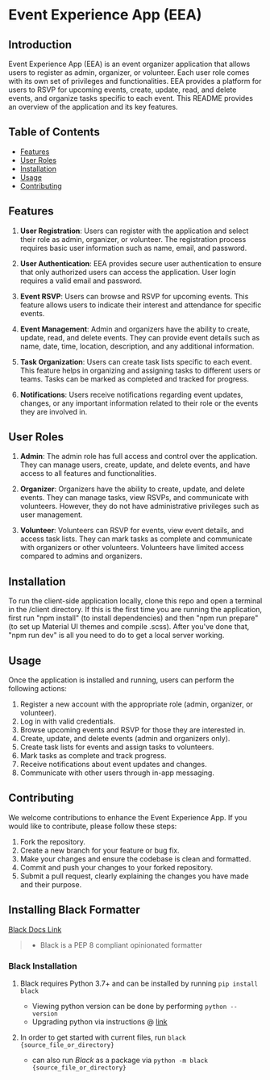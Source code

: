 # Event Experience App (EEA)

## Introduction
Event Experience App (EEA) is an event organizer application that allows users to register as admin, organizer, or volunteer. Each user role comes with its own set of privileges and functionalities. EEA provides a platform for users to RSVP for upcoming events, create, update, read, and delete events, and organize tasks specific to each event. This README provides an overview of the application and its key features.

## Table of Contents
- [Features](#features)
- [User Roles](#user-roles)
- [Installation](#installation)
- [Usage](#usage)
- [Contributing](#contributing)


## Features
1. **User Registration**: Users can register with the application and select their role as admin, organizer, or volunteer. The registration process requires basic user information such as name, email, and password.

2. **User Authentication**: EEA provides secure user authentication to ensure that only authorized users can access the application. User login requires a valid email and password.

3. **Event RSVP**: Users can browse and RSVP for upcoming events. This feature allows users to indicate their interest and attendance for specific events.

4. **Event Management**: Admin and organizers have the ability to create, update, read, and delete events. They can provide event details such as name, date, time, location, description, and any additional information.

5. **Task Organization**: Users can create task lists specific to each event. This feature helps in organizing and assigning tasks to different users or teams. Tasks can be marked as completed and tracked for progress.

6. **Notifications**: Users receive notifications regarding event updates, changes, or any important information related to their role or the events they are involved in.

## User Roles
1. **Admin**: The admin role has full access and control over the application. They can manage users, create, update, and delete events, and have access to all features and functionalities.

2. **Organizer**: Organizers have the ability to create, update, and delete events. They can manage tasks, view RSVPs, and communicate with volunteers. However, they do not have administrative privileges such as user management.

3. **Volunteer**: Volunteers can RSVP for events, view event details, and access task lists. They can mark tasks as complete and communicate with organizers or other volunteers. Volunteers have limited access compared to admins and organizers.

## Installation
To run the client-side application locally, clone this repo and open a terminal in the /client directory. If this is the first time you are running the application, first run "npm install" (to install dependencies) and then "npm run prepare" (to set up Material UI themes and compile .scss). After you've done that, "npm run dev" is all you need to do to get a local server working.

## Usage
Once the application is installed and running, users can perform the following actions:

1. Register a new account with the appropriate role (admin, organizer, or volunteer).
2. Log in with valid credentials.
3. Browse upcoming events and RSVP for those they are interested in.
4. Create, update, and delete events (admin and organizers only).
5. Create task lists for events and assign tasks to volunteers.
6. Mark tasks as complete and track progress.
7. Receive notifications about event updates and changes.
8. Communicate with other users through in-app messaging.

## Contributing
We welcome contributions to enhance the Event Experience App. If you would like to contribute, please follow these steps:

1. Fork the repository.
2. Create a new branch for your feature or bug fix.
3. Make your changes and ensure the codebase is clean and formatted.
4. Commit and push your changes to your forked repository.
5. Submit a pull request, clearly explaining the changes you have made and their purpose.

## Installing Black Formatter
[Black Docs Link](https://black.readthedocs.io/en/stable/)

> - Black is a PEP 8 compliant opinionated formatter

### Black Installation

1. Black requires Python 3.7+ and can be installed by running `pip install black`
    - Viewing python version can be done by performing `python --version`
    - Upgrading python via instructions @ [link](https://blog.enterprisedna.co/how-to-update-python/)


2. In order to get started with current files, run `black {source_file_or_directory}`
    - can also run *Black* as a package via `python -m black {source_file_or_directory}`
